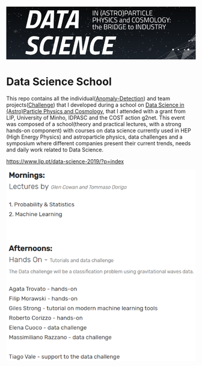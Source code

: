 [//]: # (Image Reference)

[image1]: ./images/school_logo.PNG "Logo"
[image2]: ./images/lecturers.PNG "Lecturers"

![Logo][image1]

# Data Science School

This repo contains all the individual([Anomaly-Detection](https://github.com/HROlive/LIP-Data-Science-School/tree/master/Anomaly-Detection)) and team projects([Challenge](https://github.com/HROlive/LIP-Data-Science-School/tree/master/Challenge)) that I developed during a school on [Data Science in (Astro)Particle Physics and Cosmology](https://www.lip.pt/data-science-2019/?p=index), that I attended with a grant from LIP, University of Minho, IDPASC and the COST action g2net. This event was composed of a school(theory and practical lectures, with a strong hands-on component) with courses on data science currently used in HEP (High Energy Physics) and astroparticle physics, data challenges and a symposium where different companies present their current trends, needs and daily work related to Data Science.

https://www.lip.pt/data-science-2019/?p=index

![Lecturers][image2]
